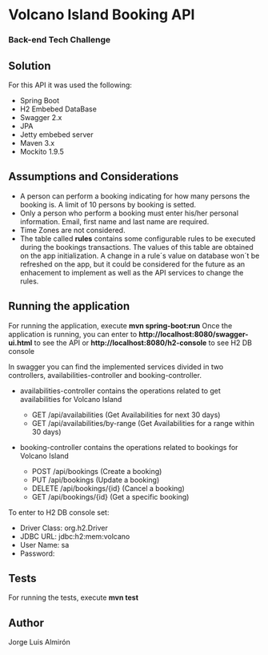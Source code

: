 # Volcano Island Booking API
### Back-end Tech Challenge

## Solution
For this API it was used the following: 
- Spring Boot
- H2 Embebed DataBase
- Swagger 2.x
- JPA
- Jetty embebed server
- Maven 3.x
- Mockito 1.9.5

## Assumptions and Considerations

* A person can perform a booking indicating for how many persons the booking is. A limit of 10 persons by booking is setted.
* Only a person who perform a booking must enter his/her personal information. Email, first name and last name are required.
* Time Zones are not considered.
* The table called **rules** contains some configurable rules to be executed during the bookings transactions. The values of this table are obtained on the app initialization. A change in a rule´s value on database won´t be refreshed on the app, but it could be considered for the future as an enhacement to implement as well as the API services to change the rules. 

## Running the application

For running the application, execute **mvn spring-boot:run**
Once the application is running, you can enter to **http://localhost:8080/swagger-ui.html** to see the API or **http://localhost:8080/h2-console** to see H2 DB console

In swagger you can find the implemented services divided in two controllers, availabilities-controller and booking-controller.

* availabilities-controller contains the operations related to get availabilities for Volcano Island
  * GET /api/availabilities (Get Availabilities for next 30 days)
  * GET /api/availabilities/by-range (Get Availabilities for a range within 30 days)

* booking-controller contains the operations related to bookings for Volcano Island
  * POST /api/bookings (Create a booking)
  * PUT /api/bookings (Update a booking)
  * DELETE /api/bookings/{id} (Cancel a booking)
  * GET /api/bookings/{id} (Get a specific booking)

To enter to H2 DB console set:

- Driver Class: org.h2.Driver
- JDBC URL: jdbc:h2:mem:volcano
- User Name: sa
- Password: 

## Tests

For running the tests, execute **mvn test**

## Author
Jorge Luis Almirón


